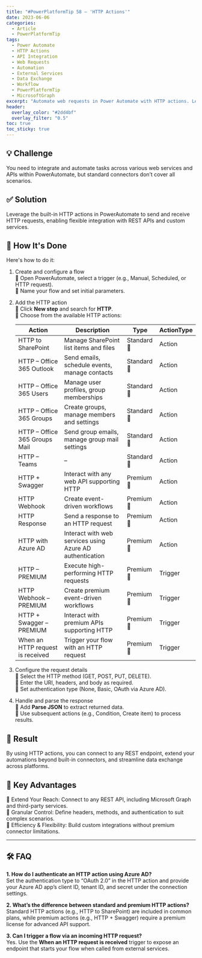 ```yaml
---
title: "#PowerPlatformTip 58 – 'HTTP Actions'"
date: 2023-06-06
categories:
  - Article
  - PowerPlatformTip
tags:
  - Power Automate
  - HTTP Actions
  - API Integration
  - Web Requests
  - Automation
  - External Services
  - Data Exchange
  - Workflow
  - PowerPlatformTip
  - MicrosoftGraph
excerpt: "Automate web requests in Power Automate with HTTP actions. Learn how to connect to APIs, send and receive data, and integrate external services for advanced workflow automation."
header:
  overlay_color: "#2dd4bf"
  overlay_filter: "0.5"
toc: true
toc_sticky: true
---
```


## 💡 Challenge
You need to integrate and automate tasks across various web services and APIs within PowerAutomate, but standard connectors don’t cover all scenarios.

## ✅ Solution
Leverage the built-in HTTP actions in PowerAutomate to send and receive HTTP requests, enabling flexible integration with REST APIs and custom services.

## 🔧 How It's Done
Here's how to do it:
1. Create and configure a flow  
   🔸 Open PowerAutomate, select a trigger (e.g., Manual, Scheduled, or HTTP request).  
   🔸 Name your flow and set initial parameters.
2. Add the HTTP action  
   🔸 Click **New step** and search for **HTTP**.  
   🔸 Choose from the available HTTP actions:  

   | Action                              | Description                                           | Type           | ActionType |
   |-------------------------------------|-------------------------------------------------------|----------------|------------|
   | HTTP to SharePoint                  | Manage SharePoint list items and files                | Standard 🌟    | Action     |
   | HTTP – Office 365 Outlook           | Send emails, schedule events, manage contacts         | Standard 🌟    | Action     |
   | HTTP – Office 365 Users             | Manage user profiles, group memberships               | Standard 🌟    | Action     |
   | HTTP – Office 365 Groups            | Create groups, manage members and settings            | Standard 🌟    | Action     |
   | HTTP – Office 365 Groups Mail       | Send group emails, manage group mail settings         | Standard 🌟    | Action     |
   | HTTP – Teams                        | –                                                     | Standard 🌟    | Action     |
   | HTTP + Swagger                      | Interact with any web API supporting HTTP             | Premium 💎     | Action     |
   | HTTP Webhook                        | Create event-driven workflows                         | Premium 💎     | Action     |
   | HTTP Response                       | Send a response to an HTTP request                    | Premium 💎     | Action     |
   | HTTP with Azure AD                  | Interact with web services using Azure AD authentication | Premium 💎  | Action     |
   | HTTP – PREMIUM                      | Execute high-performing HTTP requests                 | Premium 💎     | Trigger    |
   | HTTP Webhook – PREMIUM              | Create premium event-driven workflows                 | Premium 💎     | Trigger    |
   | HTTP + Swagger – PREMIUM            | Interact with premium APIs supporting HTTP            | Premium 💎     | Trigger    |
   | When an HTTP request is received   | Trigger your flow with an HTTP request                | Premium 💎     | Trigger    |

3. Configure the request details  
   🔸 Select the HTTP method (GET, POST, PUT, DELETE).  
   🔸 Enter the URI, headers, and body as required.  
   🔸 Set authentication type (None, Basic, OAuth via Azure AD).
4. Handle and parse the response  
   🔸 Add **Parse JSON** to extract returned data.  
   🔸 Use subsequent actions (e.g., Condition, Create item) to process results.

## 🎉 Result
By using HTTP actions, you can connect to any REST endpoint, extend your automations beyond built-in connectors, and streamline data exchange across platforms.

## 🌟 Key Advantages
🔸 Extend Your Reach: Connect to any REST API, including Microsoft Graph and third-party services.  
🔸 Granular Control: Define headers, methods, and authentication to suit complex scenarios.  
🔸 Efficiency & Flexibility: Build custom integrations without premium connector limitations.

---

## 🛠️ FAQ
**1. How do I authenticate an HTTP action using Azure AD?**  
Set the authentication type to “OAuth 2.0” in the HTTP action and provide your Azure AD app’s client ID, tenant ID, and secret under the connection settings.

**2. What’s the difference between standard and premium HTTP actions?**  
Standard HTTP actions (e.g., HTTP to SharePoint) are included in common plans, while premium actions (e.g., HTTP + Swagger) require a premium license for advanced API support.

**3. Can I trigger a flow via an incoming HTTP request?**  
Yes. Use the **When an HTTP request is received** trigger to expose an endpoint that starts your flow when called from external services.

